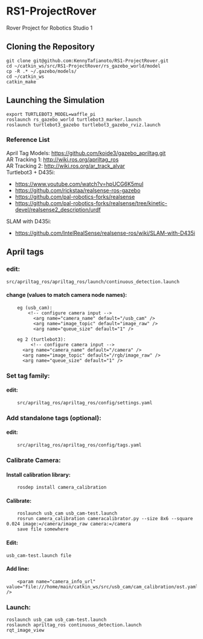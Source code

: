 # RS1-ProjectRover
Rover Project for Robotics Studio 1

## Cloning the Repository
    git clone git@github.com:KennyTafianoto/RS1-ProjectRover.git
    cd ~/catkin_ws/src/RS1-ProjectRover/rs_gazebo_world/model
    cp -R .* ~/.gazebo/models/
    cd ~/catkin_ws
    catkin_make

## Launching the Simulation
    export TURTLEBOT3_MODEL=waffle_pi
    roslaunch rs_gazebo_world turtlebot3_marker.launch
    roslaunch turtlebot3_gazebo turtlebot3_gazebo_rviz.launch

### Reference List
April Tag Models: https://github.com/koide3/gazebo_apriltag.git  
AR Tracking 1: http://wiki.ros.org/apriltag_ros  
AR Tracking 2: http://wiki.ros.org/ar_track_alvar  
Turtlebot3 + D435i:
- https://www.youtube.com/watch?v=hpUCG6K5muI
- https://github.com/rickstaa/realsense-ros-gazebo
- https://github.com/pal-robotics-forks/realsense
- https://github.com/pal-robotics-forks/realsense/tree/kinetic-devel/realsense2_description/urdf

SLAM with D435i:
- https://github.com/IntelRealSense/realsense-ros/wiki/SLAM-with-D435i


## April tags
### edit:
    src/apriltag_ros/apriltag_ros/launch/continuous_detection.launch
#### change (values to match camera node names):
        eg (usb_cam):
            <!-- configure camera input -->
              <arg name="camera_name" default="/usb_cam" />
              <arg name="image_topic" default="image_raw" />
              <arg name="queue_size" default="1" />
        
        eg 2 (turtlebot3):
             <!-- configure camera input -->
          <arg name="camera_name" default="/camera" />
          <arg name="image_topic" default="/rgb/image_raw" />
          <arg name="queue_size" default="1" />

### Set tag family:
#### edit:
        src/apriltag_ros/apriltag_ros/config/settings.yaml

### Add standalone tags (optional):
#### edit:
        src/apriltag_ros/apriltag_ros/config/tags.yaml

    
### Calibrate Camera:
#### Install calibration library:
        rosdep install camera_calibration

#### Calibrate:
        roslaunch usb_cam usb_cam-test.launch
        rosrun camera_calibration cameracalibrator.py --size 8x6 --square 0.024 image:=/camera/image_raw camera:=/camera
        save file somewhere
    
#### Edit:
    usb_cam-test.launch file

#### Add line:
        <param name="camera_info_url" value="file:///home/main/catkin_ws/src/usb_cam/cam_calibration/ost.yaml" />
    

### Launch:
    roslaunch usb_cam usb_cam-test.launch
    roslaunch apriltag_ros continuous_detection.launch
    rqt_image_view
        
